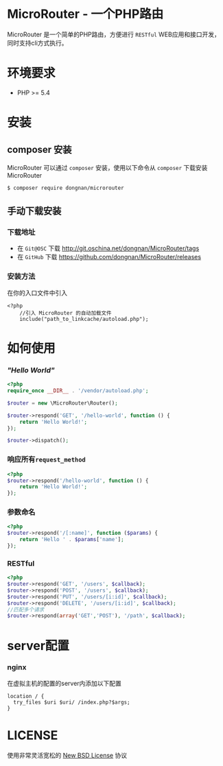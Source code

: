 # MicroRouter - 一个PHP路由

MicroRouter 是一个简单的PHP路由，方便进行 `RESTful` WEB应用和接口开发，同时支持cli方式执行。

# 环境要求

- PHP >= 5.4

# 安装

## composer 安装
MicroRouter 可以通过 `composer` 安装，使用以下命令从 `composer` 下载安装 MicroRouter

``` bash
$ composer require dongnan/microrouter
```
## 手动下载安装
### 下载地址
- 在 `Git@OSC` 下载 http://git.oschina.net/dongnan/MicroRouter/tags
- 在 `GitHub` 下载 https://github.com/dongnan/MicroRouter/releases

### 安装方法
在你的入口文件中引入
```
<?php 
	//引入 MicroRouter 的自动加载文件
	include("path_to_linkcache/autoload.php");
```

# 如何使用

### *"Hello World"*

```php
<?php
require_once __DIR__ . '/vendor/autoload.php';

$router = new \MicroRouter\Router();

$router->respond('GET', '/hello-world', function () {
    return 'Hello World!';
});

$router->dispatch();
```
### 响应所有`request_method`
```php
<?php
$router->respond('/hello-world', function () {
    return 'Hello World!';
});
```

### 参数命名
```php
<?php
$router->respond('/[:name]', function ($params) {
    return 'Hello ' . $params['name'];
});
```

### RESTful 
```php
<?php
$router->respond('GET', '/users', $callback);
$router->respond('POST', '/users', $callback);
$router->respond('PUT', '/users/[i:id]', $callback);
$router->respond('DELETE', '/users/[i:id]', $callback);
//匹配多个请求
$router->respond(array('GET','POST'), '/path', $callback);
```

# server配置
### nginx
在虚拟主机的配置的server内添加以下配置
```nginx
location / {
  try_files $uri $uri/ /index.php?$args;
}
```

# LICENSE

使用非常灵活宽松的 [New BSD License](http://opensource.org/licenses/BSD-3-Clause) 协议

